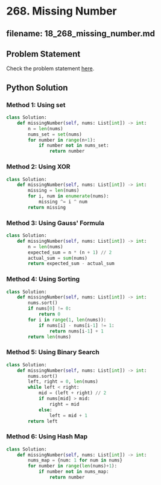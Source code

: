 # 268. Missing Number

## filename: 18_268_missing_number.md

## Problem Statement
Check the problem statement [here](https://leetcode.com/problems/missing-number/description/).


## Python Solution

### Method 1: Using set
```Python
class Solution:
    def missingNumber(self, nums: List[int]) -> int:
        n = len(nums)
        nums_set = set(nums)
        for number in range(n+1):
            if number not in nums_set:
                return number
```

### Method 2: Using XOR
```Python
class Solution:
    def missingNumber(self, nums: List[int]) -> int:
        missing = len(nums)
        for i, num in enumerate(nums):
            missing ^= i ^ num
        return missing
```

### Method 3: Using Gauss' Formula
```Python
class Solution:
    def missingNumber(self, nums: List[int]) -> int:
        n = len(nums)
        expected_sum = n * (n + 1) // 2
        actual_sum = sum(nums)
        return expected_sum - actual_sum
```

### Method 4: Using Sorting
```Python
class Solution:
    def missingNumber(self, nums: List[int]) -> int:
        nums.sort()
        if nums[0] != 0:
            return 0
        for i in range(1, len(nums)):
            if nums[i] - nums[i-1] != 1:
                return nums[i-1] + 1
        return len(nums)
```

### Method 5: Using Binary Search
```Python
class Solution:
    def missingNumber(self, nums: List[int]) -> int:
        nums.sort()
        left, right = 0, len(nums)
        while left < right:
            mid = (left + right) // 2
            if nums[mid] > mid:
                right = mid
            else:
                left = mid + 1
        return left
```

### Method 6: Using Hash Map
```Python
class Solution:
    def missingNumber(self, nums: List[int]) -> int:
        nums_map = {num: 1 for num in nums}
        for number in range(len(nums)+1):
            if number not in nums_map:
                return number
```